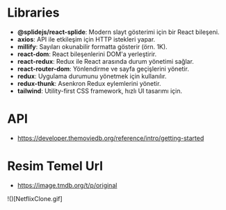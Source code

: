 # Libraries

- **@splidejs/react-splide**: Modern slayt gösterimi için bir React bileşeni.
- **axios**: API ile etkileşim için HTTP istekleri yapar.
- **millify**: Sayıları okunabilir formatta gösterir (örn. 1K).
- **react-dom**: React bileşenlerini DOM'a yerleştirir.
- **react-redux**: Redux ile React arasında durum yönetimi sağlar.
- **react-router-dom**: Yönlendirme ve sayfa geçişlerini yönetir.
- **redux**: Uygulama durumunu yönetmek için kullanılır.
- **redux-thunk**: Asenkron Redux eylemlerini yönetir.
- **tailwind**: Utility-first CSS framework, hızlı UI tasarımı için.

# API

- https://developer.themoviedb.org/reference/intro/getting-started

# Resim Temel Url

- https://image.tmdb.org/t/p/original

!()[NetflixClone.gif]
